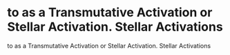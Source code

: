 # to as a Transmutative Activation or Stellar Activation. Stellar Activations

to as a Transmutative Activation or Stellar Activation. Stellar Activations